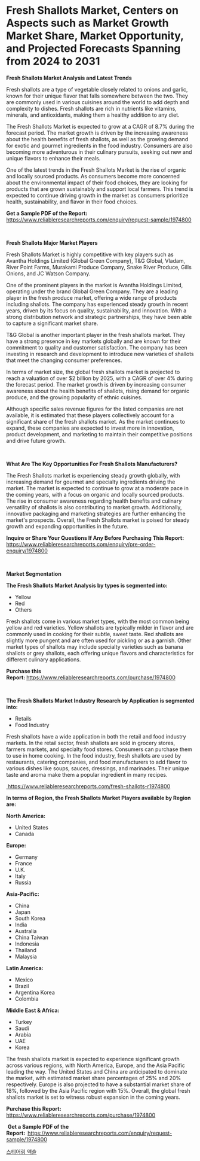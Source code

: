 <p><h1>Fresh Shallots Market, Centers on Aspects such as Market Growth Market Share, Market Opportunity, and Projected Forecasts Spanning from 2024 to 2031</h1></p><p><strong>Fresh Shallots Market Analysis and Latest Trends</strong></p>
<p><p>Fresh shallots are a type of vegetable closely related to onions and garlic, known for their unique flavor that falls somewhere between the two. They are commonly used in various cuisines around the world to add depth and complexity to dishes. Fresh shallots are rich in nutrients like vitamins, minerals, and antioxidants, making them a healthy addition to any diet.</p><p>The Fresh Shallots Market is expected to grow at a CAGR of 8.7% during the forecast period. The market growth is driven by the increasing awareness about the health benefits of fresh shallots, as well as the growing demand for exotic and gourmet ingredients in the food industry. Consumers are also becoming more adventurous in their culinary pursuits, seeking out new and unique flavors to enhance their meals.</p><p>One of the latest trends in the Fresh Shallots Market is the rise of organic and locally sourced products. As consumers become more concerned about the environmental impact of their food choices, they are looking for products that are grown sustainably and support local farmers. This trend is expected to continue driving growth in the market as consumers prioritize health, sustainability, and flavor in their food choices.</p></p>
<p><strong>Get a Sample PDF of the Report:&nbsp;</strong> <a href="https://www.reliableresearchreports.com/enquiry/request-sample/1974800">https://www.reliableresearchreports.com/enquiry/request-sample/1974800</a></p>
<p>&nbsp;</p>
<p><strong>Fresh Shallots Major Market Players</strong></p>
<p><p>Fresh Shallots Market is highly competitive with key players such as Avantha Holdings Limited (Global Green Company), T&G Global, Vladam, River Point Farms, Murakami Produce Company, Snake River Produce, Gills Onions, and JC Watson Company.</p><p>One of the prominent players in the market is Avantha Holdings Limited, operating under the brand Global Green Company. They are a leading player in the fresh produce market, offering a wide range of products including shallots. The company has experienced steady growth in recent years, driven by its focus on quality, sustainability, and innovation. With a strong distribution network and strategic partnerships, they have been able to capture a significant market share.</p><p>T&G Global is another important player in the fresh shallots market. They have a strong presence in key markets globally and are known for their commitment to quality and customer satisfaction. The company has been investing in research and development to introduce new varieties of shallots that meet the changing consumer preferences.</p><p>In terms of market size, the global fresh shallots market is projected to reach a valuation of over $2 billion by 2025, with a CAGR of over 4% during the forecast period. The market growth is driven by increasing consumer awareness about the health benefits of shallots, rising demand for organic produce, and the growing popularity of ethnic cuisines.</p><p>Although specific sales revenue figures for the listed companies are not available, it is estimated that these players collectively account for a significant share of the fresh shallots market. As the market continues to expand, these companies are expected to invest more in innovation, product development, and marketing to maintain their competitive positions and drive future growth.</p></p>
<p>&nbsp;</p>
<p><strong>What Are The Key Opportunities For Fresh Shallots Manufacturers?</strong></p>
<p><p>The Fresh Shallots market is experiencing steady growth globally, with increasing demand for gourmet and specialty ingredients driving the market. The market is expected to continue to grow at a moderate pace in the coming years, with a focus on organic and locally sourced products. The rise in consumer awareness regarding health benefits and culinary versatility of shallots is also contributing to market growth. Additionally, innovative packaging and marketing strategies are further enhancing the market's prospects. Overall, the Fresh Shallots market is poised for steady growth and expanding opportunities in the future.</p></p>
<p><strong>Inquire or Share Your Questions If Any Before Purchasing This Report:</strong> <a href="https://www.reliableresearchreports.com/enquiry/pre-order-enquiry/1974800">https://www.reliableresearchreports.com/enquiry/pre-order-enquiry/1974800</a></p>
<p>&nbsp;</p>
<p><strong>Market Segmentation</strong></p>
<p><strong>The Fresh Shallots Market Analysis by types is segmented into:</strong></p>
<p><ul><li>Yellow</li><li>Red</li><li>Others</li></ul></p>
<p><p>Fresh shallots come in various market types, with the most common being yellow and red varieties. Yellow shallots are typically milder in flavor and are commonly used in cooking for their subtle, sweet taste. Red shallots are slightly more pungent and are often used for pickling or as a garnish. Other market types of shallots may include specialty varieties such as banana shallots or grey shallots, each offering unique flavors and characteristics for different culinary applications.</p></p>
<p><strong>Purchase this Report:&nbsp;</strong><a href="https://www.reliableresearchreports.com/purchase/1974800">https://www.reliableresearchreports.com/purchase/1974800</a></p>
<p>&nbsp;</p>
<p><strong>The Fresh Shallots Market Industry Research by Application is segmented into:</strong></p>
<p><ul><li>Retails</li><li>Food Industry</li></ul></p>
<p><p>Fresh shallots have a wide application in both the retail and food industry markets. In the retail sector, fresh shallots are sold in grocery stores, farmers markets, and specialty food stores. Consumers can purchase them to use in home cooking. In the food industry, fresh shallots are used by restaurants, catering companies, and food manufacturers to add flavor to various dishes like soups, sauces, dressings, and marinades. Their unique taste and aroma make them a popular ingredient in many recipes.</p></p>
<p><a href="https://www.reliableresearchreports.com/fresh-shallots-r1974800">&nbsp;https://www.reliableresearchreports.com/fresh-shallots-r1974800</a></p>
<p><strong>In terms of Region, the Fresh Shallots Market Players available by Region are:</strong></p>
<p>
    <p> <strong> North America: </strong>
        <ul>
            <li>United States</li>
            <li>Canada</li>
        </ul>
        </p> 
    <p> <strong> Europe: </strong>
        <ul>
            <li>Germany</li>
            <li>France</li>
            <li>U.K.</li>
            <li>Italy</li>
            <li>Russia</li>
        </ul>
        </p> 
    <p> <strong> Asia-Pacific: </strong>
        <ul>
            <li>China</li>
            <li>Japan</li>
            <li>South Korea</li>
            <li>India</li>
            <li>Australia</li>
            <li>China Taiwan</li>
            <li>Indonesia</li>
            <li>Thailand</li>
            <li>Malaysia</li>
        </ul>
        </p> 
    <p> <strong> Latin America: </strong>
        <ul>
            <li>Mexico</li>
            <li>Brazil</li>
            <li>Argentina Korea</li>
            <li>Colombia</li>
        </ul>
        </p> 
    <p> <strong> Middle East & Africa: </strong>
        <ul>
            <li>Turkey</li>
            <li>Saudi</li>
            <li>Arabia</li>
            <li>UAE</li>
            <li>Korea</li>
        </ul>
    </p>
    </p>
<p><p>The fresh shallots market is expected to experience significant growth across various regions, with North America, Europe, and the Asia Pacific leading the way. The United States and China are anticipated to dominate the market, with estimated market share percentages of 25% and 20% respectively. Europe is also projected to have a substantial market share of 18%, followed by the Asia Pacific region with 15%. Overall, the global fresh shallots market is set to witness robust expansion in the coming years.</p></p>
<p><strong>Purchase this Report: </strong><a href="https://www.reliableresearchreports.com/purchase/1974800">https://www.reliableresearchreports.com/purchase/1974800</a></p>
<p>&nbsp;<strong>Get a Sample PDF of the Report:&nbsp;&nbsp;</strong><a href="https://www.reliableresearchreports.com/enquiry/request-sample/1974800">https://www.reliableresearchreports.com/enquiry/request-sample/1974800</a></p>
<p><strong></strong></p>
<p><p><a href="https://github.com/RichardLueilwitz787/Market-Research-Report-List-3/blob/main/135152142779.md">스티어링 액슬</a></p></p>